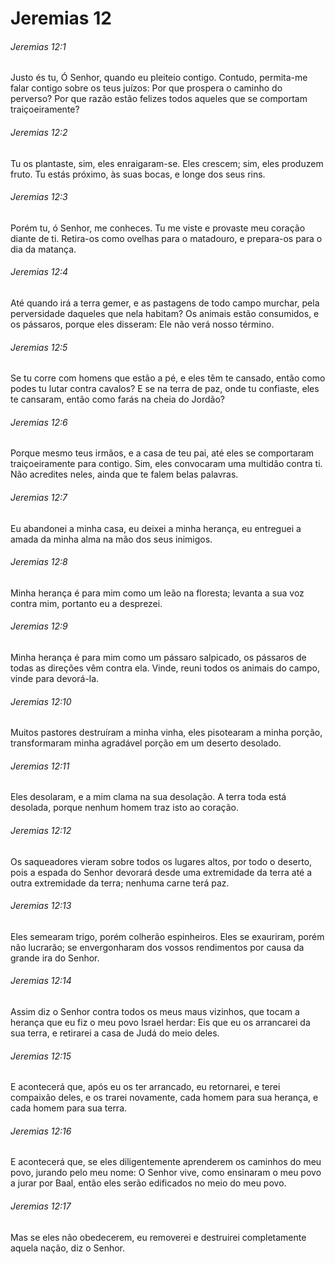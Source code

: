 # Jeremias 12

###### Jeremias 12:1

Justo és tu, Ó Senhor, quando eu pleiteio contigo. Contudo, permita-me falar contigo sobre os teus juízos: Por que prospera o caminho do perverso? Por que razão estão felizes todos aqueles que se comportam traiçoeiramente?

###### Jeremias 12:2

Tu os plantaste, sim, eles enraigaram-se. Eles crescem; sim, eles produzem fruto. Tu estás próximo, às suas bocas, e longe dos seus rins.

###### Jeremias 12:3

Porém tu, ó Senhor, me conheces. Tu me viste e provaste meu coração diante de ti. Retira-os como ovelhas para o matadouro, e prepara-os para o dia da matança.

###### Jeremias 12:4

Até quando irá a terra gemer, e as pastagens de todo campo murchar, pela perversidade daqueles que nela habitam? Os animais estão consumidos, e os pássaros, porque eles disseram: Ele não verá nosso término.

###### Jeremias 12:5

Se tu corre com homens que estão a pé, e eles têm te cansado, então como podes tu lutar contra cavalos? E se na terra de paz, onde tu confiaste, eles te cansaram, então como farás na cheia do Jordão?

###### Jeremias 12:6

Porque mesmo teus irmãos, e a casa de teu pai, até eles se comportaram traiçoeiramente para contigo. Sim, eles convocaram uma multidão contra ti. Não acredites neles, ainda que te falem belas palavras.

###### Jeremias 12:7

Eu abandonei a minha casa, eu deixei a minha herança, eu entreguei a amada da minha alma na mão dos seus inimigos.

###### Jeremias 12:8

Minha herança é para mim como um leão na floresta; levanta a sua voz contra mim, portanto eu a desprezei.

###### Jeremias 12:9

Minha herança é para mim como um pássaro salpicado, os pássaros de todas as direções vêm contra ela. Vinde, reuni todos os animais do campo, vinde para devorá-la.

###### Jeremias 12:10

Muitos pastores destruíram a minha vinha, eles pisotearam a minha porção, transformaram minha agradável porção em um deserto desolado.

###### Jeremias 12:11

Eles desolaram, e a mim clama na sua desolação. A terra toda está desolada, porque nenhum homem traz isto ao coração.

###### Jeremias 12:12

Os saqueadores vieram sobre todos os lugares altos, por todo o deserto, pois a espada do Senhor devorará desde uma extremidade da terra até a outra extremidade da terra; nenhuma carne terá paz.

###### Jeremias 12:13

Eles semearam trigo, porém colherão espinheiros. Eles se exauriram, porém não lucrarão; se envergonharam dos vossos rendimentos por causa da grande ira do Senhor.

###### Jeremias 12:14

Assim diz o Senhor contra todos os meus maus vizinhos, que tocam a herança que eu fiz o meu povo Israel herdar: Eis que eu os arrancarei da sua terra, e retirarei a casa de Judá do meio deles.

###### Jeremias 12:15

E acontecerá que, após eu os ter arrancado, eu retornarei, e terei compaixão deles, e os trarei novamente, cada homem para sua herança, e cada homem para sua terra.

###### Jeremias 12:16

E acontecerá que, se eles diligentemente aprenderem os caminhos do meu povo, jurando pelo meu nome: O Senhor vive, como ensinaram o meu povo a jurar por Baal, então eles serão edificados no meio do meu povo.

###### Jeremias 12:17

Mas se eles não obedecerem, eu removerei e destruirei completamente aquela nação, diz o Senhor.

